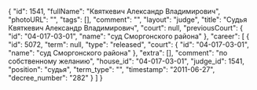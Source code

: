 {
    "id": 1541,
    "fullName": "Квяткевич Александр Владимирович",
    "photoURL": "",
    "tags": [],
    "comment": "",
    "layout": "judge",
    "title": "Судья Квяткевич Александр Владимирович",
    "court": null,
    "previousCourt": {
        "id": "04-017-03-01",
        "name": "суд Сморгонского района"
    },
    "career": [
        {
            "id": 5072,
            "term": null,
            "type": "released",
            "court": {
                "id": "04-017-03-01",
                "name": "суд Сморгонского района"
            },
            "extra": [],
            "comment": "по собственному желанию",
            "house_id": "04-017-03-01",
            "judge_id": 1541,
            "position": "судья",
            "term_type": "",
            "timestamp": "2011-06-27",
            "decree_number": "282"
        }
    ]
}